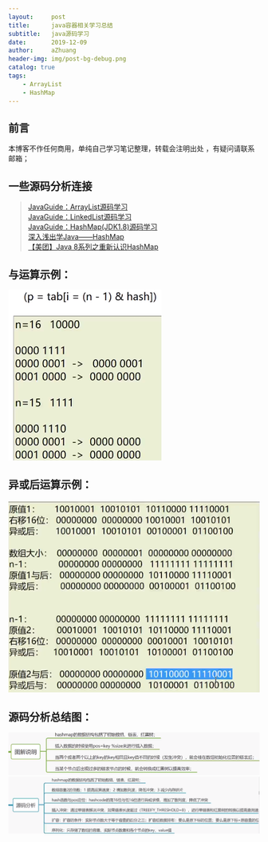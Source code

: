 ```yaml
---
layout:     post
title:      java容器相关学习总结
subtitle:   java源码学习
date:       2019-12-09
author:     aZhuang
header-img: img/post-bg-debug.png
catalog: true
tags:
    - ArrayList
    - HashMap
---
```


## 前言
本博客不作任何商用，单纯自己学习笔记整理，转载会注明出处 ，有疑问请联系邮箱；

## 一些源码分析连接
> [JavaGuide：ArrayList源码学习](https://github.com/xiaoazhuang/JavaGuide/blob/master/docs/java/collection/ArrayList.md)  
> [JavaGuide：LinkedList源码学习](https://github.com/xiaoazhuang/JavaGuide/blob/master/docs/java/collection/LinkedList.md)  
> [JavaGuide：HashMap(JDK1.8)源码学习](https://github.com/xiaoazhuang/JavaGuide/blob/master/docs/java/collection/HashMap.md)  
> [深入浅出学Java——HashMap](https://blog.csdn.net/woshimaxiao1/article/details/83661464)  
> [【美团】Java 8系列之重新认识HashMap](https://zhuanlan.zhihu.com/p/21673805)  
## 与运算示例：  	
![Image text](https://raw.githubusercontent.com/xiaoazhuang/xiaoazhuang.github.io/master/img/与运算示例.png)    
## 异或后运算示例：    	
![Image text](https://raw.githubusercontent.com/xiaoazhuang/xiaoazhuang.github.io/master/img/异或后与示例.png)      	
## 源码分析总结图：  	
![Image text](https://raw.githubusercontent.com/xiaoazhuang/xiaoazhuang.github.io/master/img/hashMap图解说明.png)  	
![Image text](https://raw.githubusercontent.com/xiaoazhuang/xiaoazhuang.github.io/master/img/hashMap源码分析图.png)  
